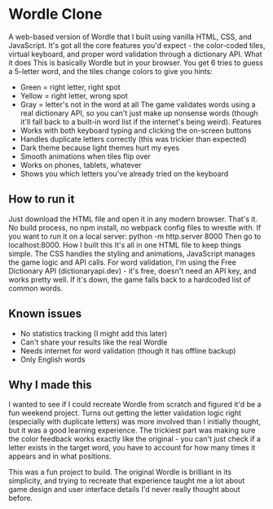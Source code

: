 # Wordle Clone
A web-based version of Wordle that I built using vanilla HTML, CSS, and JavaScript. It's got all the core features you'd expect - the color-coded tiles, virtual keyboard, and proper word validation through a dictionary API.
What it does
This is basically Wordle but in your browser. You get 6 tries to guess a 5-letter word, and the tiles change colors to give you hints:
* Green = right letter, right spot
* Yellow = right letter, wrong spot
* Gray = letter's not in the word at all
The game validates words using a real dictionary API, so you can't just make up nonsense words (though it'll fall back to a built-in word list if the internet's being weird).
Features
* Works with both keyboard typing and clicking the on-screen buttons
* Handles duplicate letters correctly (this was trickier than expected)
* Dark theme because light themes hurt my eyes
* Smooth animations when tiles flip over
* Works on phones, tablets, whatever
* Shows you which letters you've already tried on the keyboard
## How to run it
Just download the HTML file and open it in any modern browser. That's it. No build process, no npm install, no webpack config files to wrestle with.
If you want to run it on a local server:
python -m http.server 8000
Then go to localhost:8000.
How I built this
It's all in one HTML file to keep things simple. The CSS handles the styling and animations, JavaScript manages the game logic and API calls.
For word validation, I'm using the Free Dictionary API (dictionaryapi.dev) - it's free, doesn't need an API key, and works pretty well. If it's down, the game falls back to a hardcoded list of common words.
## Known issues
* No statistics tracking (I might add this later)
* Can't share your results like the real Wordle
* Needs internet for word validation (though it has offline backup)
* Only English words
## Why I made this
I wanted to see if I could recreate Wordle from scratch and figured it'd be a fun weekend project. Turns out getting the letter validation logic right (especially with duplicate letters) was more involved than I initially thought, but it was a good learning experience.
The trickiest part was making sure the color feedback works exactly like the original - you can't just check if a letter exists in the target word, you have to account for how many times it appears and in what positions.

This was a fun project to build. The original Wordle is brilliant in its simplicity, and trying to recreate that experience taught me a lot about game design and user interface details I'd never really thought about before.

